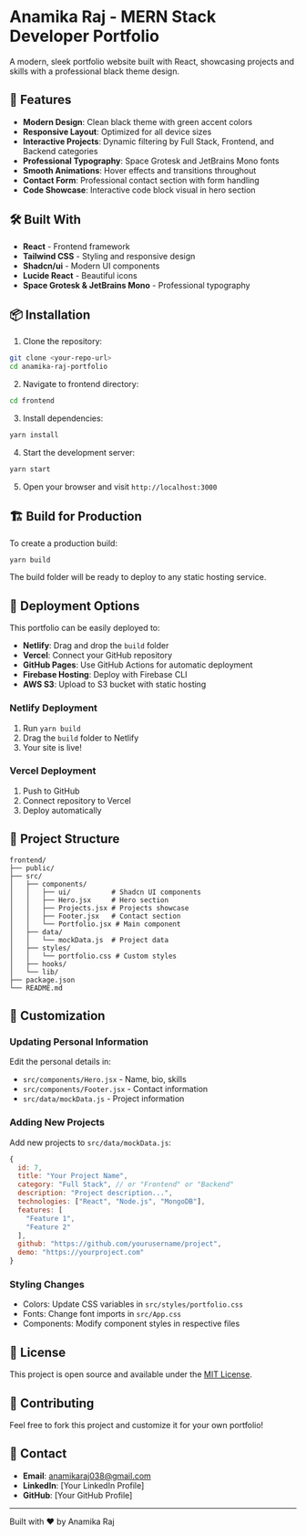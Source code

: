 # Anamika Raj - MERN Stack Developer Portfolio

A modern, sleek portfolio website built with React, showcasing projects and skills with a professional black theme design.

## 🚀 Features

- **Modern Design**: Clean black theme with green accent colors
- **Responsive Layout**: Optimized for all device sizes
- **Interactive Projects**: Dynamic filtering by Full Stack, Frontend, and Backend categories
- **Professional Typography**: Space Grotesk and JetBrains Mono fonts
- **Smooth Animations**: Hover effects and transitions throughout
- **Contact Form**: Professional contact section with form handling
- **Code Showcase**: Interactive code block visual in hero section

## 🛠️ Built With

- **React** - Frontend framework
- **Tailwind CSS** - Styling and responsive design
- **Shadcn/ui** - Modern UI components
- **Lucide React** - Beautiful icons
- **Space Grotesk & JetBrains Mono** - Professional typography

## 📦 Installation

1. Clone the repository:
```bash
git clone <your-repo-url>
cd anamika-raj-portfolio
```

2. Navigate to frontend directory:
```bash
cd frontend
```

3. Install dependencies:
```bash
yarn install
```

4. Start the development server:
```bash
yarn start
```

5. Open your browser and visit `http://localhost:3000`

## 🏗️ Build for Production

To create a production build:

```bash
yarn build
```

The build folder will be ready to deploy to any static hosting service.

## 🚀 Deployment Options

This portfolio can be easily deployed to:

- **Netlify**: Drag and drop the `build` folder
- **Vercel**: Connect your GitHub repository
- **GitHub Pages**: Use GitHub Actions for automatic deployment
- **Firebase Hosting**: Deploy with Firebase CLI
- **AWS S3**: Upload to S3 bucket with static hosting

### Netlify Deployment
1. Run `yarn build`
2. Drag the `build` folder to Netlify
3. Your site is live!

### Vercel Deployment
1. Push to GitHub
2. Connect repository to Vercel
3. Deploy automatically

## 📁 Project Structure

```
frontend/
├── public/
├── src/
│   ├── components/
│   │   ├── ui/          # Shadcn UI components
│   │   ├── Hero.jsx     # Hero section
│   │   ├── Projects.jsx # Projects showcase
│   │   ├── Footer.jsx   # Contact section
│   │   └── Portfolio.jsx # Main component
│   ├── data/
│   │   └── mockData.js  # Project data
│   ├── styles/
│   │   └── portfolio.css # Custom styles
│   ├── hooks/
│   └── lib/
├── package.json
└── README.md
```

## 🎨 Customization

### Updating Personal Information
Edit the personal details in:
- `src/components/Hero.jsx` - Name, bio, skills
- `src/components/Footer.jsx` - Contact information
- `src/data/mockData.js` - Project information

### Adding New Projects
Add new projects to `src/data/mockData.js`:

```javascript
{
  id: 7,
  title: "Your Project Name",
  category: "Full Stack", // or "Frontend" or "Backend"
  description: "Project description...",
  technologies: ["React", "Node.js", "MongoDB"],
  features: [
    "Feature 1",
    "Feature 2"
  ],
  github: "https://github.com/yourusername/project",
  demo: "https://yourproject.com"
}
```

### Styling Changes
- Colors: Update CSS variables in `src/styles/portfolio.css`
- Fonts: Change font imports in `src/App.css`
- Components: Modify component styles in respective files

## 📝 License

This project is open source and available under the [MIT License](LICENSE).

## 🤝 Contributing

Feel free to fork this project and customize it for your own portfolio!

## 📧 Contact

- **Email**: anamikaraj038@gmail.com
- **LinkedIn**: [Your LinkedIn Profile]
- **GitHub**: [Your GitHub Profile]

---

Built with ❤️ by Anamika Raj
